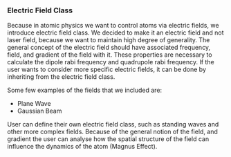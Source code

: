 ### Electric Field Class

Because in atomic physics we want to control atoms via electric fields, we introduce electric field class. We decided to make it an electric field and not laser field, because we want to maintain high degree of generality. The general concept of the electric field should have associated frequency, field, and gradient of the field with it. These properties are necessary to calculate the dipole rabi frequency and quadrupole rabi frequency. If the user wants to consider more specific electric fields, it can be done by inheriting from the electric field class.

Some few examples of the fields that we included are:
- Plane Wave
- Gaussian Beam

User can define their own electric field class, such as standing waves and other more complex fields. Because of the general notion of the field, and gradient the user can analyse how the spatial structure of the field can influence the dynamics of the atom (Magnus Effect).